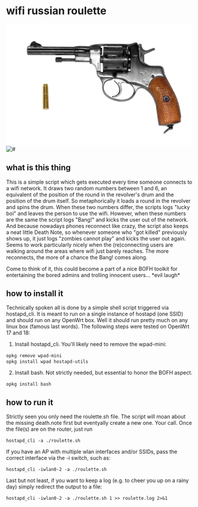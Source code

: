 # wifi russian roulette
![GitHub Logo](https://github.com/awk0324/wifi-russian-roulette/blob/master/Nagant_Revolver.jpg)
![#](https://en.wikipedia.org/wiki/Russian_roulette)


## what is this thing ##
This is a simple script which gets executed every time someone connects to a wifi network. It draws two random numbers between 1 and 6, an equivalent of the position of the round in the revolver's drum and the position of the drum itself. So metaphorically it loads a round in the revolver and spins the drum. When these two numbers differ, the scripts logs "lucky boi" and leaves the person to use the wifi. However, when these numbers are the same the script logs "Bang!" and kicks the user out of the network. And because nowadays phones reconnect like crazy, the script also keeps a neat little Death Note, so whenever someone who "got killed" previously shows up, it just logs "zombies cannot play" and kicks the user out again. Seems to work particularly nicely when the (re)connecting users are walking around the areas where wifi just barely reaches. The more reconnects, the more of a chance the Bang! comes along. 

Come to think of it, this could become a part of a nice BOFH toolkit for entertaining the bored admins and trolling innocent users...  &ast;evil laugh&ast;

## how to install it ##
Technically spoken all is done by a simple shell script triggered via hostapd_cli. It is meant to run on a single instance of hostapd (one SSID) and should run on any OpenWrt box. Well it should run pretty much on any linux box (famous last words). The following steps were tested on OpenWrt 17 and 18:
1) Install hostapd_cli. You'll likely need to remove the wpad-mini:
```
opkg remove wpad-mini
opkg install wpad hostapd-utils
```
2) Install bash. Not strictly needed, but essential to honor the BOFH aspect.
```
opkg install bash
```
## how to run it ##
Strictly seen you only need the roulette.sh file. The script will moan about the missing death.note first but eventyally create a new one. Your call. Once the file(s) are on the router, just run 
````
hostapd_cli -a ./roulette.sh
````
If you have an AP with multiple wlan interfaces and/or SSIDs, pass the correct interface via the -i switch, such as:
````
hostapd_cli -iwlan0-2 -a ./roulette.sh
````
Last but not least, if you want to keep a log (e.g. to cheer you up on a rainy day) simply redirect the output to a file:
````
hostapd_cli -iwlan0-2 -a ./roulette.sh 1 >> roulette.log 2>&1
````
